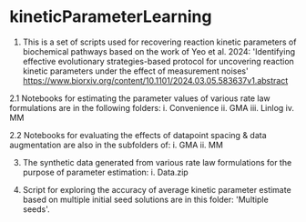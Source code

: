 # kineticParameterLearning
1. This is a set of scripts used for recovering reaction kinetic parameters of biochemical pathways based on the work of Yeo et al. 2024: 'Identifying effective evolutionary strategies-based protocol for uncovering reaction kinetic parameters under the effect of measurement noises' https://www.biorxiv.org/content/10.1101/2024.03.05.583637v1.abstract

2.1 Notebooks for estimating the parameter values of various rate law formulations are in the following folders:
i. Convenience
ii. GMA
iii. Linlog
iv. MM

2.2 Notebooks for evaluating the effects of datapoint spacing & data augmentation are also in the subfolders of: 
i. GMA
ii. MM

3. The synthetic data generated from various rate law formulations for the purpose of parameter estimation:
i. Data.zip

4. Script for exploring the accuracy of average kinetic parameter estimate based on multiple initial seed solutions are in this folder: 'Multiple seeds'. 
